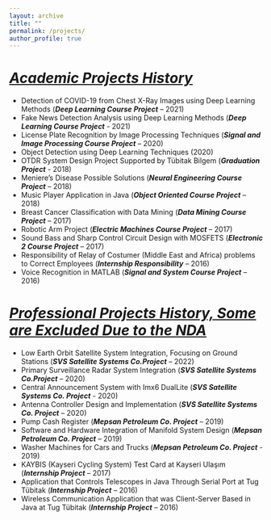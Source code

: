 ```yaml
---
layout: archive
title: ""
permalink: /projects/
author_profile: true
---
```



***<u>Academic Projects History</u>***
======

* Detection of COVID-19 from Chest X-Ray Images using Deep Learning Methods (***Deep Learning Course Project*** – 2021)
* Fake News Detection Analysis using Deep Learning Methods (***Deep Learning Course Project*** - 2021)
* License Plate Recognition by Image Processing Techniques (***Signal and Image Processing Course Project*** – 2020)
* Object Detection using Deep Learning Techniques (2020)
* OTDR System Design Project Supported by Tübitak Bilgem (***Graduation Project*** - 2018)
* Meniere’s Disease Possible Solutions (***Neural Engineering Course Project*** – 2018)
* Music Player Application in Java (***Object Oriented Course Project*** – 2018)
* Breast Cancer Classification with Data Mining (***Data Mining Course Project*** – 2017)
* Robotic Arm Project (***Electric Machines Course Project*** – 2017)
* Sound Bass and Sharp Control Circuit Design with MOSFETS (***Electronic 2 Course Project*** – 2017)
* Responsibility of Relay of Costumer (Middle East and Africa) problems to Correct Employees (***Internship Responsibility*** – 2016)
* Voice Recognition in MATLAB (***Signal and System Course Project*** – 2016)

***<u>Professional Projects History, Some are Excluded Due to the NDA </u>***
======

* Low Earth Orbit Satellite System Integration, Focusing on Ground Stations (***SVS Satellite Systems Co.Project*** – 2022)
* Primary Surveillance Radar System Integration (***SVS Satellite Systems Co.Project*** – 2020)
* Central Announcement System with Imx6 DualLite (***SVS Satellite Systems Co. Project*** - 2020)
* Antenna Controller Design and Implementation (***SVS Satellite Systems Co. Project*** – 2020)
* Pump Cash Register (***Mepsan Petroleum Co. Project*** – 2019)
* Software and Hardware Integration of Manifold System Design (***Mepsan Petroleum Co. Project*** – 2019)
* Washer Machines for Cars and Trucks (***Mepsan Petroleum Co. Project*** - 2019)
* KAYBIS (Kayseri Cycling System) Test Card at Kayseri Ulaşım (***Internship Project*** – 2017)
* Application that Controls Telescopes in Java Through Serial Port at Tug Tübitak (***Internship Project*** – 2016)
* Wireless Communication Application that was Client-Server Based in Java at Tug Tübitak (***Internship Project*** – 2016)

